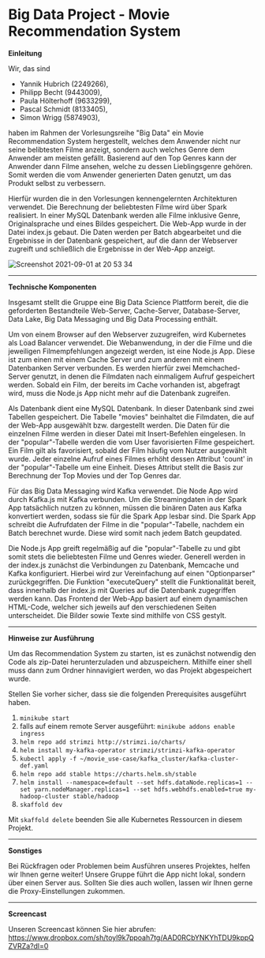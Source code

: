 # Big Data Project - Movie Recommendation System

**Einleitung**  

Wir, das sind
- Yannik Hubrich (2249266),
- Philipp Becht (9443009),
- Paula Hölterhoff (9633299),
- Pascal Schmidt (8133405),
- Simon Wrigg (5874903), 

haben im Rahmen der Vorlesungsreihe "Big Data" ein Movie Recommendation System hergestellt, welches dem Anwender nicht nur seine belibtesten Filme anzeigt, sondern auch welches Genre dem Anwender am meisten gefällt. Basierend auf den Top Genres kann der Anwender dann Filme ansehen, welche zu dessen Lieblingsgenre gehören. Somit werden die vom Anwender generierten Daten genutzt, um das Produkt selbst zu verbessern.  

Hierfür wurden die in den Vorlesungen kennengelernten Architekturen verwendet. Die Berechnung der beliebtesten Filme wird über Spark realisiert. In einer MySQL Datenbank werden alle Filme inklusive Genre, Originalsprache und eines Bildes gespeichert. Die Web-App wurde in der Datei index.js gebaut. Die Daten werden per Batch abgearbeitet und die Ergebnisse in der Datenbank gespeichert, auf die dann der Webserver zugreift und schließlich die Ergebnisse in der Web-App anzeigt. 

![Screenshot 2021-09-01 at 20 53 34](https://user-images.githubusercontent.com/75441806/131727660-5ae7d676-53e8-4222-a717-84292a6bb826.png)

**************************

**Technische Komponenten**

Insgesamt stellt die Gruppe eine Big Data Science Plattform bereit, die die geforderten Bestandteile Web-Server, Cache-Server, Database-Server, Data Lake, Big Data Messaging und Big Data Processing enthält.

Um von einem Browser auf den Webserver zuzugreifen, wird Kubernetes als Load Balancer verwendet. Die Webanwendung, in der die Filme und die jeweiligen Filmempfehlungen angezeigt werden, ist eine Node.js App. Diese ist zum einen mit einem Cache Server und zum anderen mit einem Datenbanken Server verbunden. Es werden hierfür zwei Memchached-Server genutzt, in denen die Filmdaten nach einmaligem Aufruf gespeichert werden. Sobald ein Film, der bereits im Cache vorhanden ist, abgefragt wird, muss die Node.js App nicht mehr auf die Datenbank zugreifen. 

Als Datenbank dient eine MySQL Datenbank. In dieser Datenbank sind zwei Tabellen gespeichert. Die Tabelle "movies" beinhaltet die Filmdaten, die auf der Web-App ausgewählt bzw. dargestellt werden. Die Daten für die einzelnen Filme werden in dieser Datei mit Insert-Befehlen eingelesen. In der "popular"-Tabelle werden die vom User favorisierten Filme gespeichert. Ein Film gilt als favorisiert, sobald der Film häufig vom Nutzer ausgewählt wurde. Jeder einzelne Aufruf eines Filmes erhöht dessen Attribut 'count' in der "popular"-Tabelle um eine Einheit. Dieses Attribut stellt die Basis zur Berechnung der Top Movies und der Top Genres dar. 

Für das Big Data Messaging wird Kafka verwendet. Die Node App wird durch Kafka.js mit Kafka verbunden. Um die Streamingdaten in der Spark App tatsächlich nutzen zu können, müssen die binären Daten aus Kafka konvertiert werden, sodass sie für die Spark App lesbar sind.
Die Spark App schreibt die Aufrufdaten der Filme in die "popular"-Tabelle, nachdem ein Batch berechnet wurde. Diese wird somit nach jedem Batch geupdated. 

Die Node.js App greift regelmäßig auf die "popular"-Tabelle zu und gibt somit stets die beliebtesten Filme und Genres wieder. Generell werden in der index.js zunächst die Verbindungen zu Datenbank, Memcache und Kafka konfiguriert. Hierbei wird zur Vereinfachung auf einen "Optionparser" zurückgegriffen. Die Funktion "executeQuery" stellt die Funktionalität bereit, dass innerhalb der index.js mit Queries auf die Datenbank zugegriffen werden kann. Das Frontend der Web-App basiert auf einem dynamischen HTML-Code, welcher sich jeweils auf den verschiedenen Seiten unterscheidet. Die Bilder sowie Texte sind mithilfe von CSS gestylt.

























***************************


**Hinweise zur Ausführung**


Um das Recommendation System zu starten, ist es zunächst notwendig den Code als zip-Datei herunterzuladen und abzuspeichern.
Mithilfe einer shell muss dann zum Ordner hinnavigiert werden, wo das Projekt abgespeichert wurde.

Stellen Sie vorher sicher, dass sie die folgenden Prerequisites ausgeführt haben.
1) `minikube start`
2) falls auf einem remote Server ausgeführt: `minikube addons enable ingress`
3) `helm repo add strimzi http://strimzi.io/charts/`
4) `helm install my-kafka-operator strimzi/strimzi-kafka-operator`
5) `kubectl apply -f ~/movie_use-case/kafka_cluster/kafka-cluster-def.yaml`
6) `helm repo add stable https://charts.helm.sh/stable`
7) `helm install --namespace=default --set hdfs.dataNode.replicas=1 --set yarn.nodeManager.replicas=1 --set hdfs.webhdfs.enabled=true my-hadoop-cluster stable/hadoop`
8) `skaffold dev`





Mit `skaffold delete` beenden Sie alle Kubernetes Ressourcen in diesem Projekt.


*************


**Sonstiges**

Bei Rückfragen oder Problemen beim Ausführen unseres Projektes, helfen wir Ihnen gerne weiter!
Unsere Gruppe führt die App nicht lokal, sondern über einen Server aus. Sollten Sie dies auch wollen, lassen wir Ihnen gerne die Proxy-Einstellungen zukommen.





*************


**Screencast**

Unseren Screencast können Sie hier abrufen: https://www.dropbox.com/sh/toyl9k7ppoah7tg/AAD0RCbYNKYhTDU9kppQZVRZa?dl=0
